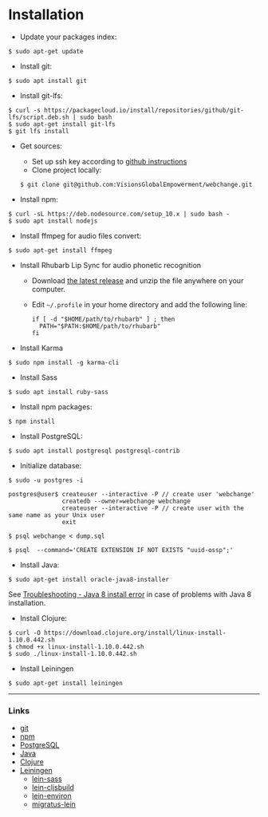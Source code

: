 # Installation

- Update your packages index:

```
$ sudo apt-get update
```

- Install git:

```
$ sudo apt install git
```

- Install git-lfs:

```
$ curl -s https://packagecloud.io/install/repositories/github/git-lfs/script.deb.sh | sudo bash
$ sudo apt-get install git-lfs
$ git lfs install
```

- Get sources:
  - Set up ssh key according to [github instructions](https://help.github.com/en/articles/connecting-to-github-with-ssh)
  - Clone project locally:

  ```
  $ git clone git@github.com:VisionsGlobalEmpowerment/webchange.git
  ```

- Install npm:

```
$ curl -sL https://deb.nodesource.com/setup_10.x | sudo bash -
$ sudo apt install nodejs
```


- Install ffmpeg for audio files convert:

```
$ sudo apt-get install ffmpeg
```

- Install Rhubarb Lip Sync for audio phonetic recognition

    - Download [the latest release](https://github.com/DanielSWolf/rhubarb-lip-sync/releases) and unzip the file anywhere on your computer.
    - Edit `~/.profile` in your home directory and add the following line: 
    
      ```
      if [ -d "$HOME/path/to/rhubarb" ] ; then
        PATH="$PATH:$HOME/path/to/rhubarb"
      fi
      ```


- Install Karma

```
$ sudo npm install -g karma-cli
```

- Install Sass

```
$ sudo apt install ruby-sass
```

- Install npm packages:

```
$ npm install
```

- Install PostgreSQL:

```
$ sudo apt install postgresql postgresql-contrib
```

- Initialize database:

```
$ sudo -u postgres -i

postgres@user$ createuser --interactive -P // create user 'webchange'
               createdb --owner=webchange webchange
               createuser --interactive -P // create user with the same name as your Unix user
               exit
              
$ psql webchange < dump.sql

$ psql  --command='CREATE EXTENSION IF NOT EXISTS "uuid-ossp";'
```

- Install Java:

```
$ sudo apt-get install oracle-java8-installer
```

See [Troubleshooting - Java 8 install error](wiki/troubleshooting.md) in case of problems with Java 8 installation.

- Install Clojure:

```
$ curl -O https://download.clojure.org/install/linux-install-1.10.0.442.sh
$ chmod +x linux-install-1.10.0.442.sh
$ sudo ./linux-install-1.10.0.442.sh
```

- Install Leiningen

```
$ sudo apt-get install leiningen
```

---

### Links

- [git](https://git-scm.com/)
- [npm](https://www.npmjs.com/)
- [PostgreSQL](https://www.postgresql.org/)
- [Java](https://java.com)
- [Clojure](https://clojure.org)
- [Leiningen](https://leiningen.org)
  - [lein-sass](https://github.com/tuhlmann/lein-sass)
  - [lein-cljsbuild](https://github.com/emezeske/lein-cljsbuild)
  - [lein-environ](https://github.com/weavejester/environ)
  - [migratus-lein](https://github.com/yogthos/migratus-lein)
